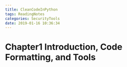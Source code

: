 ```yaml
---
title: CleanCodeInPython
tags: ReadingNotes
categories: SecurityTools
date: 2019-01-16 10:36:34
---
```


# Chapter1 Introduction, Code Formatting, and Tools

